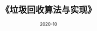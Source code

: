 ---
title: 《垃圾回收算法与实现》
page: readings
score: 4
comment: 有些 GC 算法是真复杂，实现细节还是得去看论文才会有深刻印象
date: 2020-10
douban: https://book.douban.com/subject/26821357/
tags: 
- 计算机
---